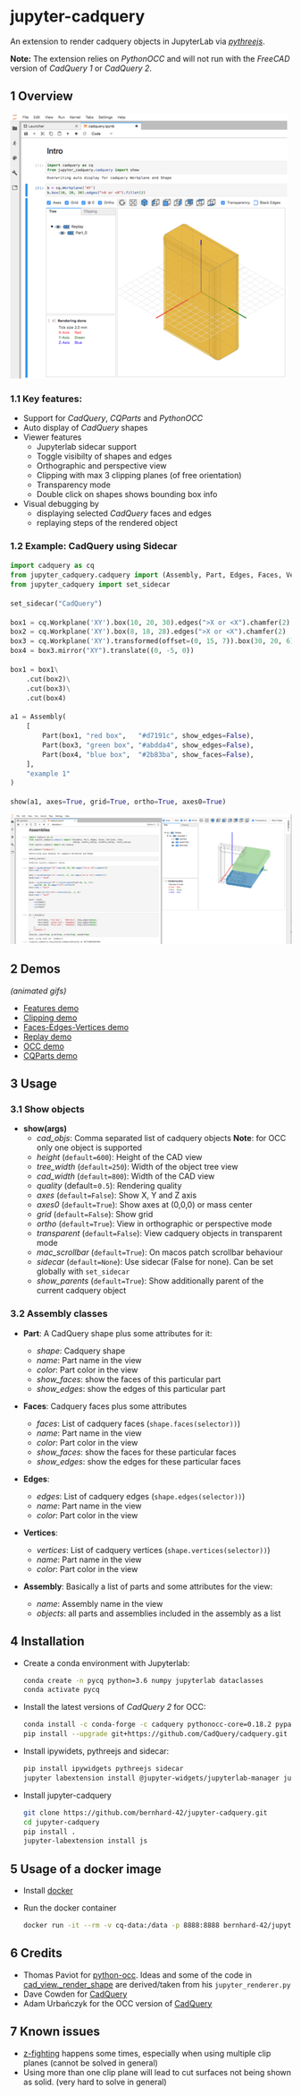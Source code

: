 # jupyter-cadquery

An extension to render cadquery objects in JupyterLab via *[pythreejs](https://pythreejs.readthedocs.io/en/stable/)*.

**Note:** The extension relies on *PythonOCC* and will not run with the *FreeCAD* version of *CadQuery 1* or *CadQuery 2*.

## 1 Overview

![Overview](screenshots/s_intro.png)

### 1.1 Key features:

- Support for *CadQuery*, *CQParts* and *PythonOCC*
- Auto display of *CadQuery* shapes
- Viewer features
    - Jupyterlab sidecar support
    - Toggle visibilty of shapes and edges
    - Orthographic and perspective view
    - Clipping with max 3 clipping planes (of free orientation)
    - Transparency mode
    - Double click on shapes shows bounding box info
- Visual debugging by 
    - displaying selected *CadQuery* faces and edges
    - replaying steps of the rendered object


### 1.2 Example: CadQuery using Sidecar

```python
import cadquery as cq
from jupyter_cadquery.cadquery import (Assembly, Part, Edges, Faces, Vertices, show)
from jupyter_cadquery import set_sidecar

set_sidecar("CadQuery")

box1 = cq.Workplane('XY').box(10, 20, 30).edges(">X or <X").chamfer(2)
box2 = cq.Workplane('XY').box(8, 18, 28).edges(">X or <X").chamfer(2)
box3 = cq.Workplane('XY').transformed(offset=(0, 15, 7)).box(30, 20, 6).edges(">Z").fillet(3)
box4 = box3.mirror("XY").translate((0, -5, 0))

box1 = box1\
    .cut(box2)\
    .cut(box3)\
    .cut(box4)

a1 = Assembly(
    [
        Part(box1, "red box",   "#d7191c", show_edges=False),
        Part(box3, "green box", "#abdda4", show_edges=False),
        Part(box4, "blue box",  "#2b83ba", show_faces=False),
    ],
    "example 1"
)

show(a1, axes=True, grid=True, ortho=True, axes0=True)
```

![Sidecar](screenshots/sidecar.png) 

## 2 Demos 

*(animated gifs)*

- [Features demo](doc/features.md) 
- [Clipping demo](doc/clipping.md) 
- [Faces-Edges-Vertices demo](doc/faces-edges-vertices.md) 
- [Replay demo](doc/replay.md) 
- [OCC demo](doc/occ.md) 
- [CQParts demo](doc/cqparts.md) 


## 3 Usage

### 3.1 Show objects

- **show(args)**
    - *cad_objs*: Comma separated list of cadquery objects
        **Note**: for OCC only one object is supported
    - *height* (`default=600`): Height of the CAD view
    - *tree_width* (`default=250`): Width of the object tree view
    - *cad_width* (`default=800`): Width of the CAD view
    - *quality* (default=`0.5`): Rendering quality
    - *axes* (`default=False`): Show X, Y and Z axis
    - *axes0* (`default=True`): Show axes at (0,0,0) or mass center
    - *grid* (`default=False`): Show grid
    - *ortho* (`default=True`): View in orthographic or perspective mode
    - *transparent* (`default=False`): View cadquery objects in transparent mode
    - *mac_scrollbar* (`default=True`): On macos patch scrollbar behaviour
    - *sidecar* (`default=None`): Use sidecar (False for none). Can be set globally with `set_sidecar`
    - *show_parents* (`default=True`): Show additionally parent of the current cadquery object

### 3.2 Assembly classes

- **Part**: A CadQuery shape plus some attributes for it:
    - *shape*: Cadquery shape
    - *name*: Part name in the view
    - *color*: Part color in the view
    - *show_faces*: show the faces of this particular part
    - *show_edges*: show the edges of this particular part

- **Faces**: Cadquery faces plus some attributes
    - *faces*: List of cadquery faces (`shape.faces(selector))`)
    - *name*: Part name in the view
    - *color*: Part color in the view
    - *show_faces*: show the faces for these particular faces
    - *show_edges*: show the edges for these particular faces

- **Edges**:
    - *edges*: List of cadquery edges (`shape.edges(selector))`)
    - *name*: Part name in the view
    - *color*: Part color in the view

- **Vertices**:
    - *vertices*: List of cadquery vertices (`shape.vertices(selector))`)
    - *name*: Part name in the view
    - *color*: Part color in the view

- **Assembly**: Basically a list of parts and some attributes for the view:
    - *name*: Assembly name in the view
    - *objects*: all parts and assemblies included in the assembly as a list


## 4 Installation

- Create a conda environment with Jupyterlab:

    ```bash
    conda create -n pycq python=3.6 numpy jupyterlab dataclasses
    conda activate pycq
    ```

- Install the latest versions of *CadQuery 2* for OCC:

    ```bash
    conda install -c conda-forge -c cadquery pythonocc-core=0.18.2 pyparsing python=3.6
    pip install --upgrade git+https://github.com/CadQuery/cadquery.git
    ```

- Install ipywidets, pythreejs and sidecar:

    ```bash
    pip install ipywidgets pythreejs sidecar
    jupyter labextension install @jupyter-widgets/jupyterlab-manager jupyter-threejs @jupyter-widgets/jupyterlab-sidecar
    ```

- Install jupyter-cadquery

    ```bash
    git clone https://github.com/bernhard-42/jupyter-cadquery.git
    cd jupyter-cadquery
    pip install .
    jupyter-labextension install js
    ```

## 5 Usage of a docker image

- Install [docker](https://www.docker.com)

- Run the docker container

    ```bash
    docker run -it --rm -v cq-data:/data -p 8888:8888 bernhard-42/jupyter-cadquery:latest
    ```

## 6 Credits

- Thomas Paviot for [python-occ](https://github.com/tpaviot/pythonocc-core). Ideas and some of the code in [cad_view._render_shape](jupyter_cadquery/cad_view.py) are derived/taken from his `jupyter_renderer.py`
- Dave Cowden for [CadQuery](https://github.com/dcowden/cadquery)
- Adam Urbańczyk for the OCC version of [CadQuery](https://github.com/CadQuery/cadquery/tree/master)

## 7 Known issues
- [z-fighting](https://en.wikipedia.org/wiki/Z-fighting) happens some times, especially when using multiple clip planes (cannot be solved in general)
- Using more than one clip plane will lead to cut surfaces not being shown as solid. (very hard to solve in general)